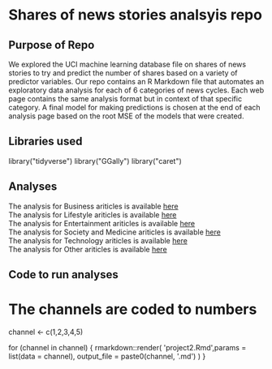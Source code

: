 # Shares of news stories analsyis repo

## Purpose of Repo
We explored the UCI machine learning database file on shares of news stories to try and predict the number of shares based on a variety of predictor variables. Our repo contains an R Markdown file that automates an exploratory data analysis for each of 6 categories of news cycles. Each web page contains the same analysis format but in context of that specific category. A final model for making predictions is chosen at the end of each analysis page based on the root MSE of the models that were created.

## Libraries used

library("tidyverse")
library("GGally")
library("caret")


## Analyses
The analysis for Business ariticles is available [here](lifestyles.html)  
The analysis for Lifestyle ariticles is available [here](lifestyles.html)  
The analysis for Entertainment ariticles is available [here](lifestyles.html)  
The analysis for Society and Medicine ariticles is available [here](lifestyles.html)  
The analysis for Technology ariticles is available [here](lifestyles.html)  
The analysis for Other ariticles is available [here](lifestyles.html)  

## Code to run analyses
# The channels are coded to numbers
channel <- c(1,2,3,4,5)

for (channel in channel) {
  rmarkdown::render(
    'project2.Rmd',params = list(data = channel), output_file = paste0(channel, '.md')
  )
}

